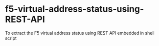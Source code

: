 # f5-virtual-address-status-using-REST-API
To extract the F5 virtual address status using REST API embedded in shell script
